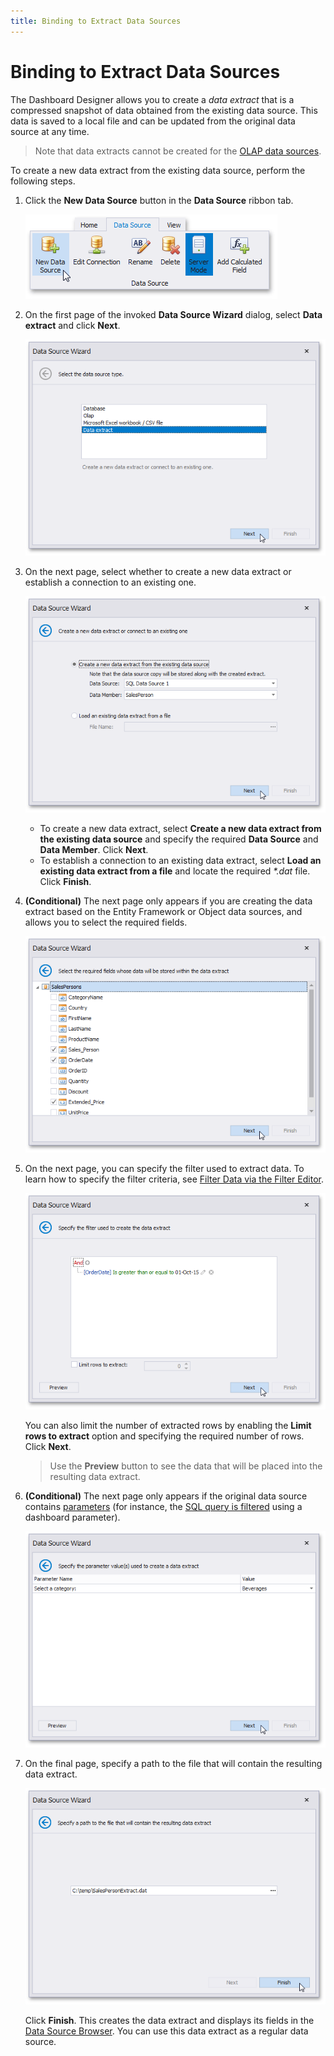 ```yaml
---
title: Binding to Extract Data Sources
---
```

# Binding to Extract Data Sources
The Dashboard Designer allows you to create a _data extract_ that is a compressed snapshot of data obtained from the existing data source. This data is saved to a local file and can be updated from the original data source at any time.

> Note that data extracts cannot be created for the [OLAP data sources](../../../../dashboard-for-desktop/articles/dashboard-designer/providing-data/connecting-to-olap-cubes.md).

To create a new data extract from the existing data source, perform the following steps.
1. Click the **New Data Source** button in the **Data Source** ribbon tab.
	
	![NewDataSourceButtonRibbon(Extract)](../../../images/Img123128.png)
2. On the first page of the invoked **Data Source Wizard** dialog, select **Data extract** and click **Next**.
	
	![DataSourceWizard_Extract](../../../images/Img123129.png)
3. On the next page, select whether to create a new data extract or establish a connection to an existing one.
	
	![DataSourceWizard_Extract_NewOrExisting](../../../images/Img123130.png)
	* To create a new data extract, select **Create a new data extract from the existing data source** and specify the required **Data Source** and **Data Member**. Click **Next**.
	* To establish a connection to an existing data extract, select **Load an existing data extract from a file** and locate the required _*.dat_ file. Click **Finish**.
4. **(Conditional)** The next page only appears if you are creating the data extract based on the Entity Framework or Object data sources, and allows you to select the required fields.
	
	![DataSourceWizard_Extract_SelectFields](../../../images/Img123955.png)
5. On the next page, you can specify the filter used to extract data. To learn how to specify the filter criteria, see [Filter Data via the Filter Editor](../../../../dashboard-for-desktop/articles/filter-editor/filter-data-via-the-filter-editor.md).
	
	![DataSourceWizard_Extract_FilterData](../../../images/Img123131.png)
	
	You can also limit the number of extracted rows by enabling the **Limit rows to extract** option and specifying the required number of rows. Click **Next**.
	
	> Use the **Preview** button to see the data that will be placed into the resulting data extract.
6. **(Conditional)** The next page only appears if the original data source contains [parameters](../../../../dashboard-for-desktop/articles/dashboard-designer/data-analysis/using-dashboard-parameters.md) (for instance, the [SQL query is filtered](../../../../dashboard-for-desktop/articles/dashboard-designer/working-with-data/filter-queries.md) using a dashboard parameter).
	
	![DataSourceWizard_Extract_SpecifyParameterValues](../../../images/Img124257.png)
7. On the final page, specify a path to the file that will contain the resulting data extract.
	
	![DataSourceWizard_Extract_Finish](../../../images/Img123132.png)
	
	Click **Finish**. This creates the data extract and displays its fields in the [Data Source Browser](../../../../dashboard-for-desktop/articles/dashboard-designer/ui-elements/data-source-browser.md). You can use this data extract as a regular data source.